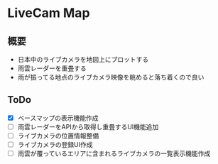 # LiveCam Map

## 概要

- 日本中のライブカメラを地図上にプロットする
- 雨雲レーダーを重畳する
- 雨が振ってる地点のライブカメラ映像を眺めると落ち着くので良い

## ToDo

- [x] ベースマップの表示機能作成
- [ ] 雨雲レーダーをAPIから取得し重畳するUI機能追加
- [ ] ライブカメラの位置情報整備
- [ ] ライブカメラの登録UI作成
- [ ] 雨雲が覆っているエリアに含まれるライブカメラの一覧表示機能作成
